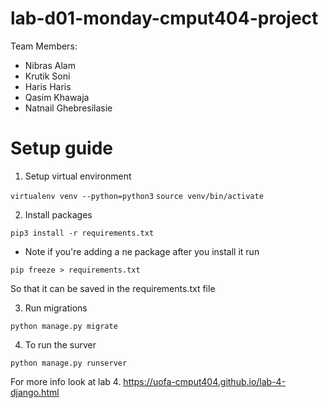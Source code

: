 # lab-d01-monday-cmput404-project
Team Members:
* Nibras Alam
* Krutik Soni
* Haris Haris
* Qasim Khawaja
* Natnail Ghebresilasie

# Setup guide

1. Setup virtual environment

`virtualenv venv --python=python3`
`source venv/bin/activate`

2. Install packages

`pip3 install -r requirements.txt`

* Note if you're adding a ne package after you install it run

`pip freeze > requirements.txt`

So that it can be saved in the requirements.txt file

3. Run migrations

`python manage.py migrate`

4. To run the surver

`python manage.py runserver`


For more info look at lab 4.
https://uofa-cmput404.github.io/lab-4-django.html
